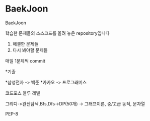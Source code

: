 # BaekJoon
BaekJoon

학습한 문제들의 소스코드를 올려 놓은 repository입니다

1. 해결한 문제들
2. 다시 봐야할 문제들


매일 1문제씩 commit

*기출

*삼성전자 -> 백준
*카카오 -> 프로그래머스



코드포스 블루 레벨


그리디->완전탐색,Bfs,Dfs->DP(50개) -> 그래프이론, 중/고급 동적, 문자열

PEP-8
